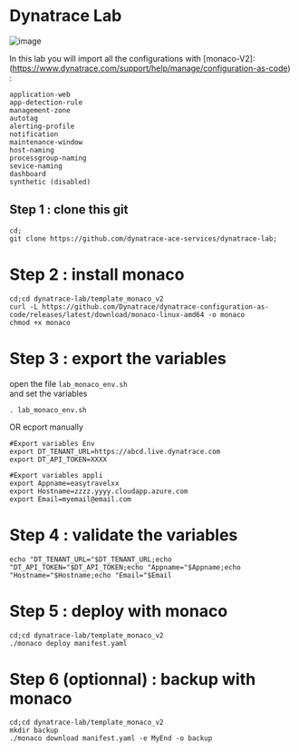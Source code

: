 #  Dynatrace Lab
![image](https://user-images.githubusercontent.com/40337213/145724361-890e0ba2-80ce-4b80-bd2b-ce8fd313180e.png)

In this lab you will import all the configurations with [monaco-V2]:(https://www.dynatrace.com/support/help/manage/configuration-as-code) : 

    application-web
    app-detection-rule
    management-zone
    autotag
    alerting-profile
    notification
    maintenance-window
    host-naming
    processgroup-naming
    sevice-naming
    dashboard
    synthetic (disabled)
    

## Step 1 : clone this git

    cd;
    git clone https://github.com/dynatrace-ace-services/dynatrace-lab;
    

# Step 2 : install monaco

    cd;cd dynatrace-lab/template_monaco_v2
    curl -L https://github.com/Dynatrace/dynatrace-configuration-as-code/releases/latest/download/monaco-linux-amd64 -o monaco
    chmod +x monaco
    
# Step 3 : export the variables 

open the file `lab_monaco_env.sh`  
and set the variables
  
    . lab_monaco_env.sh

OR ecport manually 

    #Export variables Env
    export DT_TENANT_URL=https://abcd.live.dynatrace.com
    export DT_API_TOKEN=XXXX

    #Export variables appli
    export Appname=easytravelxx
    export Hostname=zzzz.yyyy.cloudapp.azure.com
    export Email=myemail@email.com

# Step 4 : validate the variables

    echo "DT_TENANT_URL="$DT_TENANT_URL;echo "DT_API_TOKEN="$DT_API_TOKEN;echo "Appname="$Appname;echo "Hostname="$Hostname;echo "Email="$Email
    
# Step 5 : deploy with monaco 

    cd;cd dynatrace-lab/template_monaco_v2
    ./monaco deploy manifest.yaml

# Step 6 (optionnal) : backup with monaco 

    cd;cd dynatrace-lab/template_monaco_v2
    mkdir backup
    ./monaco download manifest.yaml -e MyEnd -o backup
